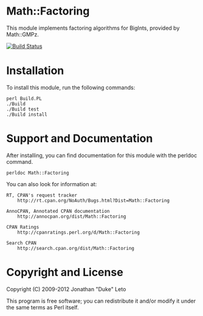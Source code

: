 # Math::Factoring

This module implements factoring algorithms for BigInts, provided by Math::GMPz.

[![Build Status](https://secure.travis-ci.org/leto/Math-Factoring.png)](http://travis-ci.org/leto/Math-Factoring)

# Installation

To install this module, run the following commands:

	perl Build.PL
	./Build
	./Build test
	./Build install

# Support and Documentation

After installing, you can find documentation for this module with the
perldoc command.

    perldoc Math::Factoring

You can also look for information at:

    RT, CPAN's request tracker
        http://rt.cpan.org/NoAuth/Bugs.html?Dist=Math::Factoring

    AnnoCPAN, Annotated CPAN documentation
        http://annocpan.org/dist/Math::Factoring

    CPAN Ratings
        http://cpanratings.perl.org/d/Math::Factoring

    Search CPAN
        http://search.cpan.org/dist/Math::Factoring


# Copyright and License

Copyright (C) 2009-2012 Jonathan "Duke" Leto

This program is free software; you can redistribute it and/or modify it
under the same terms as Perl itself.


